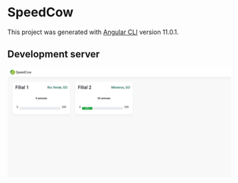 # SpeedCow

This project was generated with [Angular CLI](https://github.com/angular/angular-cli) version 11.0.1.

## Development server

![dashboard](https://github.com/divinoborges/SpeedCow/blob/main/src/assets/print1.png)
